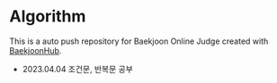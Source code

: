 # Algorithm
This is a auto push repository for Baekjoon Online Judge created with [BaekjoonHub](https://github.com/BaekjoonHub/BaekjoonHub).
+ 2023.04.04 조건문, 반복문 공부
